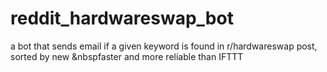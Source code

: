 # reddit_hardwareswap_bot
a bot that sends email if a given keyword is found in r/hardwareswap post, sorted by new
&nbspfaster and more reliable than IFTTT

